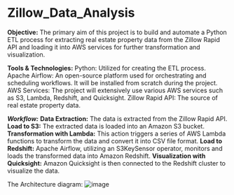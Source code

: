 # Zillow_Data_Analysis

**Objective:** The primary aim of this project is to build and automate a Python ETL process for extracting real estate property data from the Zillow Rapid API and loading it into AWS services for further transformation and visualization.

**Tools & Technologies:**
Python: Utilized for creating the ETL process.
Apache Airflow: An open-source platform used for orchestrating and scheduling workflows. It will be installed from scratch during the project.
AWS Services: The project will extensively use various AWS services such as S3, Lambda, Redshift, and Quicksight.
Zillow Rapid API: The source of real estate property data.

***Workflow:***
**Data Extraction:** The data is extracted from the Zillow Rapid API.
**Load to S3:** The extracted data is loaded into an Amazon S3 bucket.
**Transformation with Lambda:** This action triggers a series of AWS Lambda functions to transform the data and convert it into CSV file format.
**Load to Redshift:** Apache Airflow, utilizing an S3KeySensor operator, monitors and loads the transformed data into Amazon Redshift.
**Visualization with Quicksight:** Amazon Quicksight is then connected to the Redshift cluster to visualize the data.

The Architecture diagram:
![image](https://github.com/srijamannam/Data-Engineering-Project---Zillow-Data/assets/92010369/ee904bec-e7bf-4037-b9c6-69a839bd0ee6)

